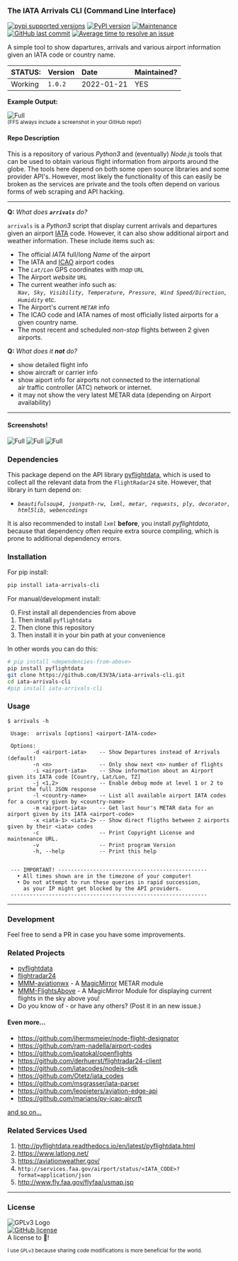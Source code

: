 ### The IATA Arrivals CLI (Command Line Interface)

[![pypi supported versions][1]][2]
[![PyPI version][3]][4]
[![Maintenance][5]][6]
[![GitHub last commit][7]][8]
[![Average time to resolve an issue][9]][10]

[1]: https://img.shields.io/pypi/pyversions/iata-arrivals-cli.svg
[2]: https://pypi.python.org/pypi/iata-arrivals-cli
[3]: https://badge.fury.io/py/iata-arrivals-cli.svg
[4]: https://badge.fury.io/py/iata-arrivals-cli
[5]: https://img.shields.io/badge/Maintained%3F-yes-green.svg
[6]: https://GitHub.com/E3V3A/iata-arrivals-cli/graphs/commit-activity
[7]: https://img.shields.io/github/last-commit/E3V3A/iata-arrivals-cli.svg
[8]: https://github.com/E3V3A/iata-arrivals-cli/commits/master "Last commits to Master branch"
[9]: http://isitmaintained.com/badge/resolution/E3V3A/iata-arrivals-cli.svg
[10]: http://isitmaintained.com//project/E3V3A/iata-arrivals-cli "Average time to resolve an issue"

[13]: https://api.codacy.com/project/badge/Grade/176ceaabe43d4113b535f2fbd0487a9e
[14]: https://www.codacy.com/app/E3V3A/iata-arrivals-cli?utm_source=github.com&amp;utm_medium=referral&amp;utm_content=E3V3A/iata-arrivals-cli&amp;utm_campaign=Badge_Grade


A simple tool to show dapartures, arrivals and various airport information given an IATA code or country name.

| STATUS: | Version | Date | Maintained? |
|:------- |:------- |:---- |:----------- |
| Working | `1.0.2` | 2022-01-21 | YES |


**Example Output:**

![Full](./docs/screenshot_arrivals.png)  
<sub>(FFS always include a screenshot in your GitHub repo!)</sub>

#### Repo Description

This is a repository of various *Python3* and (eventually) *Node.js* tools that can be 
used to obtain various flight information from airports around the globe. The tools 
here depend on both some open source libraries and some provider API's. However, most 
likely the functionality of this can easily be broken as the services are private and 
the tools often depend on various forms of web scraping and API hacking.


---

**Q:** *What does **`arrivals`** do?*

`arrivals` is a *Python3* script that display current arrivals and departures given an 
airport [IATA](https://en.wikipedia.org/wiki/IATA_airport_code) code. However, it can also show 
additional airport and weather information. These include items such as:

- The official *IATA* full/long *Name* of the airport
- The IATA and [ICAO](https://en.wikipedia.org/wiki/ICAO_airport_code) airport codes
- The *`Lat/Lon`* GPS coordinates with *map* `URL`
- The Airport *website* `URL`
- The current weather info such as:  
  *`Nav, Sky, Visibility, Temperature, Pressure, Wind Speed/Direction, Humidity`* etc.
- The Airport's current *`METAR`* info
- The ICAO code and IATA names of most officially listed airports for a given country name.
- The most recent and scheduled *non-stop* flights between 2 given airports.


**Q:** *What does it **not** do?*

- show detailed flight info
- show aircraft or carrier info
- show aiport info for airports not connected to the international  
  air traffic controller (ATC) network or internet.
- it may not show the very latest METAR data (depending on Airport availability)


---

#### Screenshots! 


![Full](./docs/screenshot_airports.png "List most airports for a country")
![Full](./docs/screenshot_departures1.png "List current Departures for an airport")
![Full](./docs/screenshot_info.png "List airport info for an airport")


### Dependencies

This package depend on the API library [pyflightdata](https://github.com/supercoderz/pyflightdata), 
which is used to collect all the relevant data from the `FlightRadar24` site. However, that library 
in turn depend on: 

- *`beautifulsoup4, jsonpath-rw, lxml, metar, requests, ply, decorator, html5lib, webencodings`*

It is also recommended to install *`lxml`* **before**, you install *pyflightdata*, 
because that dependency often require extra source compiling, which is prone to 
additional dependency errors. 


### Installation

For pip install:

```bash
pip install iata-arrivals-cli
```

For manual/development install:

0. First install all dependencies from above
1. Then install `pyflightdata`
2. Then clone this repository
3. Then install it in your bin path at your convenience

In other words you can do this:

```bash
# pip install <dependencies-from-above>
pip install pyflightdata
git clone https://github.com/E3V3A/iata-arrivals-cli.git
cd iata-arrivals-cli
#pip install iata-arrivals-cli
```


### Usage

```
$ arrivals -h

 Usage:  arrivals [options] <airport-IATA-code>

 Options:
        -d <airport-iata>    -- Show Departures instead of Arrivals (default)
        -n <n>               -- Only show next <n> number of flights
        -i <airport-iata>    -- Show information about an Airport given its IATA code [Country, Lat/Lon, TZ]
        -j <1,2>             -- Enable debug mode at level 1 or 2 to print the full JSON response
        -l <country-name>    -- List all available airport IATA codes for a country given by <country-name>
        -m <airport-iata>    -- Get last hour's METAR data for an airport given by its IATA <airport-code>
        -x <iata-1> <iata-2> -- Show direct fligths between 2 airports given by their <iata> codes
        -c                   -- Print Copyright License and maintenance URL.
        -v                   -- Print program Version
        -h, --help           -- Print this help


 --- IMPORTANT! -----------------------------------------------
   • All times shown are in the timezone of your computer!
   • Do not attempt to run these queries in rapid succession,
     as your IP might get blocked by the API providers.
 --------------------------------------------------------------
```

---

### Development
 
Feel free to send a PR in case you have some improvements.


### Related Projects

- [pyflightdata](https://github.com/supercoderz/pyflightdata)
- [flightradar24](https://github.com/mkorkmaz/flightradar24)
- [MMM-aviationwx](https://github.com/dam3313/MMM-aviationwx/) - A [MagicMirror](https://github.com/MichMich/MagicMirror) METAR module 
- [MMM-FlightsAbove](https://github.com/E3V3A/MMM-FlightsAbove) - A MagicMirror Module for displaying current flights in the sky above you!
- Do you know of - or have any others? (Post it in an new issue.)

#### Even more...

- https://github.com/jhermsmeier/node-flight-designator
- https://github.com/ram-nadella/airport-codes
- https://github.com/jpatokal/openflights
- https://github.com/derhuerst/flightradar24-client
- https://github.com/iatacodes/nodejs-sdk
- https://github.com/Otetz/iata_codes
- https://github.com/msgrasser/iata-parser
- https://github.com/leopieters/aviation-edge-api
- https://github.com/marians/py-icao-aircrft

[and so on...](https://github.com/search?p=13&q=iata&type=Repositories&utf8=%E2%9C%93)


### Related Services Used

1. http://pyflightdata.readthedocs.io/en/latest/pyflightdata.html
2. https://www.latlong.net/
3. https://aviationweather.gov/
4. `http://services.faa.gov/airport/status/<IATA_CODE>?format=application/json`
5. http://www.fly.faa.gov/flyfaa/usmap.jsp

---

### License


![GPLv3 Logo](https://www.gnu.org/graphics/gplv3-88x31.png "I use `GPLv3` because sharing code modifications is more beneficial for the world.")  
[![GitHub license][21]][22]  
A license to :sparkling_heart:!

<sub>I use `GPLv3` because sharing code modifications is more beneficial for the world.</sub>

[21]: https://img.shields.io/github/license/E3V3A/iata-arrivals-cli.svg
[22]: https://github.com/E3V3A/iata-arrivals-cli/blob/master/LICENSE.txt
